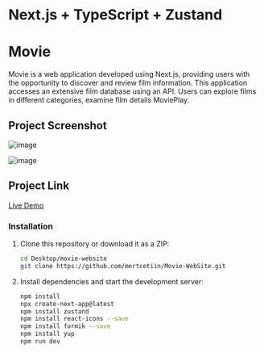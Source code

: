 # Next.js + TypeScript + Zustand

# Movie

Movie is a web application developed using Next.js, providing users with the opportunity to discover and review film information. This application accesses an extensive film database using an API. Users can explore films in different categories, examine film details MoviePlay.

## Project Screenshot

![image]()

![image](https://github.com/mertcetiin/Movie-WebSite/assets/102957602/da978d3b-849b-4aa8-856c-c49e4694bbb8)


## Project Link

[Live Demo](https://movie-web-site-three.vercel.app)


### Installation

1. Clone this repository or download it as a ZIP:

   ```bash
   cd Desktop/movie-website
   git clone https://github.com/mertcetiin/Movie-WebSite.git

2. Install dependencies and start the development server:

   ```bash
   npm install
   npx create-next-app@latest
   npm install zustand
   npm install react-icons --save
   npm install formik --save
   npm install yup
   npm run dev
